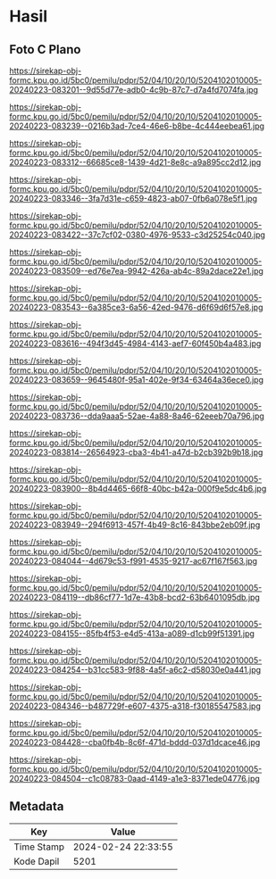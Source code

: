 # Hasil

## Foto C Plano

https://sirekap-obj-formc.kpu.go.id/5bc0/pemilu/pdpr/52/04/10/20/10/5204102010005-20240223-083201--9d55d77e-adb0-4c9b-87c7-d7a4fd7074fa.jpg

https://sirekap-obj-formc.kpu.go.id/5bc0/pemilu/pdpr/52/04/10/20/10/5204102010005-20240223-083239--0216b3ad-7ce4-46e6-b8be-4c444eebea61.jpg

https://sirekap-obj-formc.kpu.go.id/5bc0/pemilu/pdpr/52/04/10/20/10/5204102010005-20240223-083312--66685ce8-1439-4d21-8e8c-a9a895cc2d12.jpg

https://sirekap-obj-formc.kpu.go.id/5bc0/pemilu/pdpr/52/04/10/20/10/5204102010005-20240223-083346--3fa7d31e-c659-4823-ab07-0fb6a078e5f1.jpg

https://sirekap-obj-formc.kpu.go.id/5bc0/pemilu/pdpr/52/04/10/20/10/5204102010005-20240223-083422--37c7cf02-0380-4976-9533-c3d25254c040.jpg

https://sirekap-obj-formc.kpu.go.id/5bc0/pemilu/pdpr/52/04/10/20/10/5204102010005-20240223-083509--ed76e7ea-9942-426a-ab4c-89a2dace22e1.jpg

https://sirekap-obj-formc.kpu.go.id/5bc0/pemilu/pdpr/52/04/10/20/10/5204102010005-20240223-083543--6a385ce3-6a56-42ed-9476-d6f69d6f57e8.jpg

https://sirekap-obj-formc.kpu.go.id/5bc0/pemilu/pdpr/52/04/10/20/10/5204102010005-20240223-083616--494f3d45-4984-4143-aef7-60f450b4a483.jpg

https://sirekap-obj-formc.kpu.go.id/5bc0/pemilu/pdpr/52/04/10/20/10/5204102010005-20240223-083659--9645480f-95a1-402e-9f34-63464a36ece0.jpg

https://sirekap-obj-formc.kpu.go.id/5bc0/pemilu/pdpr/52/04/10/20/10/5204102010005-20240223-083736--dda9aaa5-52ae-4a88-8a46-62eeeb70a796.jpg

https://sirekap-obj-formc.kpu.go.id/5bc0/pemilu/pdpr/52/04/10/20/10/5204102010005-20240223-083814--26564923-cba3-4b41-a47d-b2cb392b9b18.jpg

https://sirekap-obj-formc.kpu.go.id/5bc0/pemilu/pdpr/52/04/10/20/10/5204102010005-20240223-083900--8b4d4465-66f8-40bc-b42a-000f9e5dc4b6.jpg

https://sirekap-obj-formc.kpu.go.id/5bc0/pemilu/pdpr/52/04/10/20/10/5204102010005-20240223-083949--294f6913-457f-4b49-8c16-843bbe2eb09f.jpg

https://sirekap-obj-formc.kpu.go.id/5bc0/pemilu/pdpr/52/04/10/20/10/5204102010005-20240223-084044--4d679c53-f991-4535-9217-ac67f167f563.jpg

https://sirekap-obj-formc.kpu.go.id/5bc0/pemilu/pdpr/52/04/10/20/10/5204102010005-20240223-084119--db86cf77-1d7e-43b8-bcd2-63b6401095db.jpg

https://sirekap-obj-formc.kpu.go.id/5bc0/pemilu/pdpr/52/04/10/20/10/5204102010005-20240223-084155--85fb4f53-e4d5-413a-a089-d1cb99f51391.jpg

https://sirekap-obj-formc.kpu.go.id/5bc0/pemilu/pdpr/52/04/10/20/10/5204102010005-20240223-084254--b31cc583-9f88-4a5f-a6c2-d58030e0a441.jpg

https://sirekap-obj-formc.kpu.go.id/5bc0/pemilu/pdpr/52/04/10/20/10/5204102010005-20240223-084346--b487729f-e607-4375-a318-f30185547583.jpg

https://sirekap-obj-formc.kpu.go.id/5bc0/pemilu/pdpr/52/04/10/20/10/5204102010005-20240223-084428--cba0fb4b-8c6f-471d-bddd-037d1dcace46.jpg

https://sirekap-obj-formc.kpu.go.id/5bc0/pemilu/pdpr/52/04/10/20/10/5204102010005-20240223-084504--c1c08783-0aad-4149-a1e3-8371ede04776.jpg


## Metadata

| Key        | Value               |
| ---------- | ------------------- |
| Time Stamp | 2024-02-24 22:33:55 |
| Kode Dapil | 5201                |



